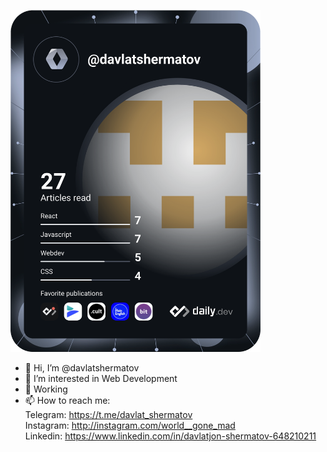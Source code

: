 <a href="https://app.daily.dev/davlatshermatov"><img src="https://github.com/davlatshermatov/davlatshermatov/blob/main/devcard.svg" width="400" alt="Davlat Shermatov's Dev Card"/></a>

- 👋 Hi, I’m @davlatshermatov
- 👀 I’m interested in Web Development
- 🌱 Working
- 📫 How to reach me: <br>
                     Telegram: https://t.me/davlat_shermatov <br>
                     Instagram: http://instagram.com/world__gone_mad <br>
                     Linkedin: https://www.linkedin.com/in/davlatjon-shermatov-648210211
<!---
davlatshermatov/davlatshermatov is a ✨ special ✨ repository because its `README.md` (this file) appears on your GitHub profile.
You can click the Preview link to take a look at your changes.
--->

